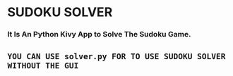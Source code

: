 # SUDOKU SOLVER

### It Is An Python Kivy App to Solve The Sudoku Game.

## `YOU CAN USE solver.py FOR TO USE SUDOKU SOLVER WITHOUT THE GUI`
